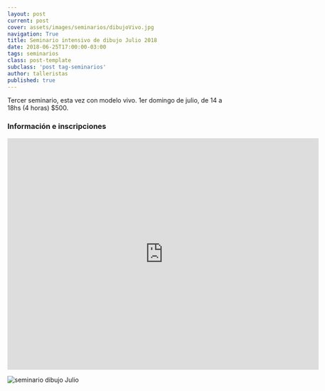 ```yaml
---
layout: post
current: post
cover: assets/images/seminarios/dibujoVivo.jpg
navigation: True
title: Seminario intensivo de dibujo Julio 2018
date: 2018-06-25T17:00:00-03:00
tags: seminarios
class: post-template
subclass: 'post tag-seminarios'
author: talleristas
published: true
---
```


Tercer seminario, esta vez con modelo vivo. 1er domingo de julio, de 14 a 18hs (4 horas) $500.


### Información e inscripciones

<iframe src="https://docs.google.com/forms/d/e/1FAIpQLSfk78oV4bFqcY_SvmRPwiV-u6U7eoP_IqSSLGz7s2ykzvceMw/viewform?embedded=true" width="700" height="520" frameborder="0" marginheight="0" marginwidth="0">Cargando…</iframe>


![seminario dibujo Julio](assets/images/seminarios/dibujoVivo.jpeg)
